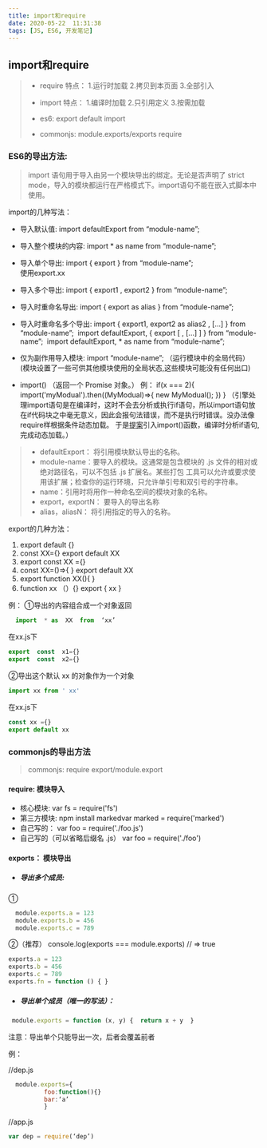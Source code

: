 ```yaml
---
title: import和require
date: 2020-05-22  11:31:38
tags: [JS, ES6, 开发笔记]
---
```




## import和require

>- require    特点： 1.运行时加载  2.拷贝到本页面   3.全部引入
>- import     特点： 1.编译时加载  2.只引用定义     3.按需加载
>
>- es6:         export  default            import 
>- commonjs:     module.exports/exports     require   

### ES6的导出方法:

> import 语句用于导入由另一个模块导出的绑定。无论是否声明了 strict mode，导入的模块都运行在严格模式下。import语句不能在嵌入式脚本中使用。

import的几种写法：

- 导入默认值:           import  defaultExport  from “module-name”;

- 导入整个模块的内容:   import * as name from “module-name”;

- 导入单个导出:         import { export } from “module-name”;   
  ​                                     使用export.xx

- 导入多个导出:            import { export1 , export2 } from “module-name”; 

- 导入时重命名导出:    import { export as alias } from “module-name”;

- 导入时重命名多个导出: import { export1, export2 as alias2 , [...] } from “module-name”;
  ​                                          import defaultExport, { export [ , [...] ] } from “module-name”;
  ​                                          import defaultExport, * as name from “module-name”;

- 仅为副作用导入模块:   import “module-name”;  （运行模块中的全局代码）
  (模块设置了一些可供其他模块使用的全局状态,这些模块可能没有任何出口)

- import()    （返回一个 Promise 对象。）
  例：  if(x === 2){ import('myModual').then((MyModual)=>{ new MyModual(); }) }
  （引擎处理import语句是在编译时，这时不会去分析或执行if语句，所以import语句放在if代码块之中毫无意义，因此会报句法错误，而不是执行时错误。没办法像require样根据条件动态加载。 于是[提案](https://link.juejin.im?target=https://github.com/tc39/proposal-dynamic-import)引入import()函数，编译时分析if语句,完成动态加载。）

> - defaultExport： 将引用模块默认导出的名称。
> - module-name：要导入的模块。这通常是包含模块的 .js 文件的相对或绝对路径名，可以不包括 .js 扩展名。某些打包 工具可以允许或要求使用该扩展；检查你的运行环境，只允许单引号和双引号的字符串。
> - name：引用时将用作一种命名空间的模块对象的名称。
> - export，exportN： 要导入的导出名称
> - alias，aliasN： 将引用指定的导入的名称。

 

export的几种方法：
1. export default {}
2. const XX={}       export default XX
3. export const XX ={}
4. const XX=()=>{ }   export default XX
5. export function  XX(){ }
6. function xx （）{}              export {  xx   }

例：
①导出的内容组合成一个对象返回  

```js
  import  * as  XX  from  ‘xx’  
```

   在xx.js下               


   ```js
export  const  x1={}  
export  const  x2={}
   ```



②导出这个默认 xx 的对象作为一个对象    

```js
import xx from ' xx'
```
在xx.js下   

```js
const xx ={}  
export default xx
```

 

  

### commonjs的导出方法

> commonjs:  require   export/module.export

#### require:  模块导入
- 核心模块:                                                    var fs = require('fs')         
-  第三方模块: npm install markedvar            marked = require('marked')       
-  自己写的：                                                 var foo = require('./foo.js')
-  自己写的（可以省略后缀名 .js）               var foo = require('./foo')

 

####  exports： 模块导出

- ##### 导出多个成员:

①      
```js
  module.exports.a = 123
  module.exports.b = 456
  module.exports.c = 789
```

②（推荐）  console.log(exports === module.exports) // => true

```js
exports.a = 123
exports.b = 456
exports.c = 789
exports.fn = function () { }
```



- ##### 导出单个成员（唯一的写法）：

```js
 module.exports = function (x, y) {  return x + y  }
```


注意：导出单个只能导出一次，后者会覆盖前者

 

例：

//dep.js

  ```js
    module.exports={
            foo:function(){}
            bar:‘a’ 
            }
  ```

 //app.js

   ```js
   var dep = require(‘dep’)
   ```

